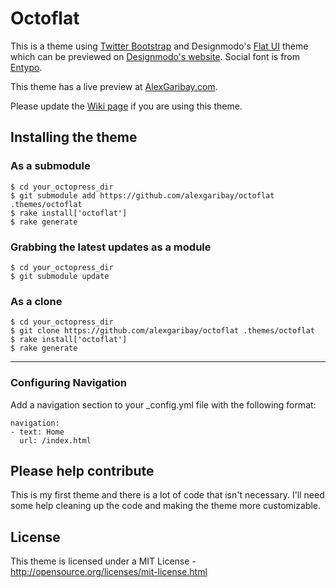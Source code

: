 Octoflat
======

This is a theme using [Twitter Bootstrap]("http://twitter.github.io/bootstrap/") and Designmodo's [Flat UI]("https://github.com/designmodo/Flat-UI") theme which can be previewed on [Designmodo's website]("http://designmodo.com/flat-free/"). Social font is from [Entypo]("http://www.entypo.com/").

This theme has a live preview at [AlexGaribay.com](http://alexgaribay.com).

Please update the [Wiki page](https://github.com/alexgaribay/octoflat/wiki/Sites-Using-Octoflat) if you are using this theme.

## Installing the theme

### As a submodule ###

````
$ cd your_octopress_dir
$ git submodule add https://github.com/alexgaribay/octoflat .themes/octoflat
$ rake install['octoflat']
$ rake generate
````

### Grabbing the latest updates as a module ####

````
$ cd your_octopress_dir
$ git submodule update
````

### As a clone ###
````
$ cd your_octopress_dir
$ git clone https://github.com/alexgaribay/octoflat .themes/octoflat
$ rake install['octoflat']
$ rake generate
````

---------

### Configuring Navigation ###
Add a navigation section to your _config.yml file with the following format:

````
navigation:
- text: Home
  url: /index.html
````


## Please help contribute ##
This is my first theme and there is a lot of code that isn't necessary. I'll need some help cleaning up the code and making the theme more customizable.

## License ##
This theme is licensed under a MIT License - http://opensource.org/licenses/mit-license.html
